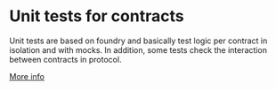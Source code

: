 # Unit tests for contracts

Unit tests are based on foundry and basically test logic per contract in isolation and with mocks. In addition, some tests check the interaction between contracts in protocol.

[More info](https://book.getfoundry.sh/forge/tests)